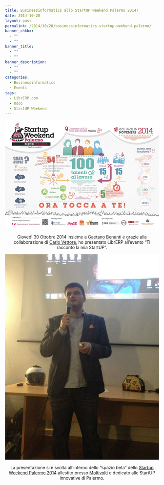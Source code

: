 ```yaml
---
title: Businessinformatics allo StartUP weekend Palermo 2014!
date: 2014-10-28
layout: post
permalink: /2014/10/28/businessinformatics-startup-weekend-palermo/
banner_chkbx:
  - ""
  - ""
banner_title:
  - ""
  - ""
banner_description:
  - ""
  - ""
categories:
  - Businessinformatics
  - Eventi
tags:
  - LibrERP.com
  - Odoo
  - StartUP Weekend
---
```


![Startup Weekend](https://raw.githubusercontent.com/marcofromsicily/blog/master/images/startupweekend.jpg)


<p style="text-align: center;">
  Giovedì 30 Ottobre 2014 insieme a <a href="http://www.gaetanobenanti.com/" target="_blank" rel="noopener noreferrer">Gaetano Benanti</a> e grazie alla collaborazione di <a href="http://www.didotech.com/" target="_blank" rel="noopener noreferrer">Carlo Vettore</a>, ho presentato LibrERP all&#8217;evento &#8220;Ti racconto la mia StartUP&#8221;.
</p>

![Marco Startup](https://raw.githubusercontent.com/marcofromsicily/blog/master/images/marcostartup.jpg)

<p style="text-align: center;">
  La presentazione si è svolta all&#8217;interno dello &#8220;spazio beta&#8221; dello <a href="http://www.up.co/communities/italy/palermo/startup-weekend/4143" target="_blank" rel="noopener noreferrer">Startup Weekend Palermo 2014</a> allestito presso <a href="https://www.facebook.com/moltivolti/?fref=ts" target="_blank" rel="noopener noreferrer">Moltivolti</a> e dedicato alle StartUP innovative di Palermo.
</p>

&nbsp;

<!--:-->
